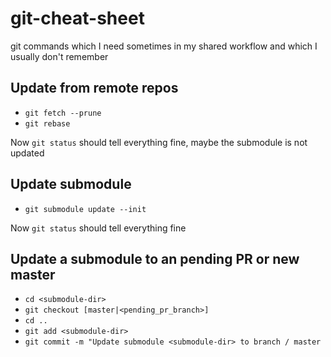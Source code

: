 # git-cheat-sheet
git commands which I need sometimes in my shared workflow and which I usually don't remember

## Update from remote repos
* ```git fetch --prune```
* ```git rebase```

Now ```git status``` should tell everything fine, maybe the submodule is not updated

## Update submodule
* ```git submodule update --init```

Now ```git status``` should tell everything fine

## Update a submodule to an pending PR or new master
* ```cd <submodule-dir> ```
* ```git checkout [master|<pending_pr_branch>] ```
* ```cd ..```
* ```git add <submodule-dir> ```
* ```git commit -m "Update submodule <submodule-dir> to branch / master ```


